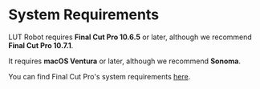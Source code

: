 # System Requirements

LUT Robot requires **Final Cut Pro 10.6.5** or later, although we recommend **Final Cut Pro 10.7.1**.

It requires **macOS Ventura** or later, although we recommend **Sonoma**.

You can find Final Cut Pro's system requirements [here](https://www.apple.com/au/final-cut-pro/specs/).